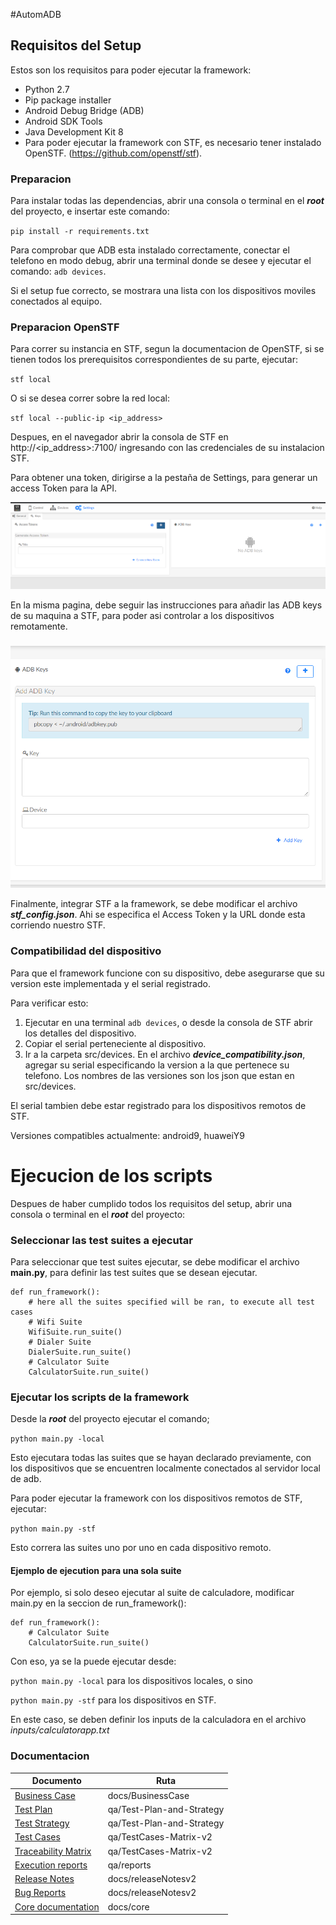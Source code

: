 #AutomADB



## Requisitos del Setup

Estos son los requisitos para poder ejecutar la framework:

  * Python 2.7
  * Pip package installer
  * Android Debug Bridge (ADB)
  * Android SDK Tools
  * Java Development Kit 8
  * Para poder ejecutar la framework con STF, es necesario tener instalado OpenSTF. (https://github.com/openstf/stf).

### Preparacion

Para instalar todas las dependencias, abrir una consola o terminal en el ***root***
del proyecto, e insertar este comando:

`pip install -r requirements.txt`

Para comprobar que ADB esta instalado correctamente, conectar el telefono en modo debug,  abrir una terminal donde
 se desee y ejecutar el comando: `adb devices`.

Si el setup fue correcto, se mostrara una lista con los dispositivos moviles
conectados al equipo.

### Preparacion OpenSTF

Para correr su instancia en STF, segun la documentacion de OpenSTF, si se tienen todos los prerequisitos correspondientes de su parte, ejecutar:

`stf local`

O si se desea correr sobre la red local:

`stf local --public-ip <ip_address>`

Despues, en el navegador abrir la consola de STF en http://<ip_address>:7100/ ingresando con las credenciales de su instalacion STF.

Para obtener una token, dirigirse a la pestaña de Settings, para generar un access Token para la API.

![Alt text](docs/STF-1.png?raw=true "STFToken")

En la misma pagina, debe seguir las instrucciones para añadir las ADB keys de su maquina a STF, para poder asi controlar a los
dispositivos remotamente.

![Alt text](docs/STF-2.png?raw=true "STFKeys")

Finalmente, integrar STF a la framework, se debe modificar el archivo ***stf_config.json***. Ahi se especifica el Access Token y la URL donde esta corriendo nuestro STF.

### Compatibilidad del dispositivo

Para que el framework funcione con su dispositivo, debe asegurarse que su version este implementada y el serial registrado.

Para verificar esto:
 
 1. Ejecutar en una terminal ``adb devices``, o desde la consola de STF abrir los detalles del dispositivo.
 2. Copiar el serial perteneciente al dispositivo.
 3. Ir a la carpeta src/devices. En el archivo ***device_compatibility.json***, agregar su serial especificando 
    la version a la que pertenece su telefono. Los nombres de las versiones son los json que estan en src/devices.
 
 El serial tambien debe estar registrado para los dispositivos remotos de STF.
 
 Versiones compatibles actualmente: android9, huaweiY9



# Ejecucion de los scripts

Despues de haber cumplido todos los requisitos del setup, abrir una consola o terminal en el ***root*** del proyecto:

### Seleccionar las test suites a ejecutar

Para seleccionar que test suites ejecutar, se debe modificar el archivo **main.py**, para definir las test suites que se desean ejecutar.

```
def run_framework():
    # here all the suites specified will be ran, to execute all test cases
    # Wifi Suite
    WifiSuite.run_suite()
    # Dialer Suite
    DialerSuite.run_suite()
    # Calculator Suite
    CalculatorSuite.run_suite()

```


### Ejecutar los scripts de la framework

Desde la ***root*** del proyecto ejecutar el comando;

`python main.py -local`

Esto ejecutara todas las suites que se hayan declarado previamente, con los dispositivos que se encuentren localmente conectados
al servidor local de adb.

Para poder ejecutar la framework con los dispositivos remotos de STF, ejecutar:

`python main.py -stf`

Esto correra las suites uno por uno en cada dispositivo remoto.


#### Ejemplo de ejecution para una sola suite

Por ejemplo, si solo deseo ejecutar al suite de calculadore, modificar main.py en la seccion de run_framework():

```
def run_framework():
    # Calculator Suite
    CalculatorSuite.run_suite()

```

Con eso, ya se la puede ejecutar desde:

`python main.py -local` para los dispositivos locales, o sino

`python main.py -stf` para los dispositivos en STF.

En este caso, se deben definir los inputs de la calculadora en el archivo *inputs/calculatorapp.txt*

### Documentacion

|   Documento	|   Ruta	|
|---	|---	|
|  [Business Case](docs/BusinessCase.docx) 	|   docs/BusinessCase	|
|   [Test Plan](qa/Test-Plan-and-Strategy.docx)	|   qa/Test-Plan-and-Strategy	|
|   [Test Strategy]()	|   qa/Test-Plan-and-Strategy	|
|   [Test Cases](qa/Test-Plan-and-Strategy.docx)	|   qa/TestCases-Matrix-v2	|
|   [Traceability Matrix](qa/TestCases-Matrix-v2.xlsx)	|   qa/TestCases-Matrix-v2 |
|   [Execution reports](qa/reports)	|   qa/reports	|
|   [Release Notes](docs/releaseNotesv2.docx)	|   docs/releaseNotesv2	|
|   [Bug Reports](docs/releaseNotesv2.docx)	|   docs/releaseNotesv2	|
|   [Core documentation](docs/core.docx)	|   docs/core	|
